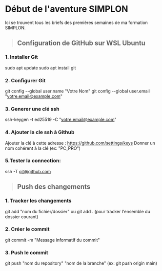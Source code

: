 # Début de l'aventure SIMPLON
Ici se trouvent tous les briefs des premières semaines de ma formation SIMPLON.

> ## Configuration de GitHub sur WSL Ubuntu
### 1. Installer Git
sudo apt update
sudo apt install git

### 2. Configurer Git 
git config --global user.name "Votre Nom"
git config --global user.email "votre.email@example.com"

### 3. Generer une clé ssh
ssh-keygen -t ed25519 -C "votre.email@example.com"

### 4. Ajouter la cle ssh à Github
Ajouter la clé à cette adresse : https://github.com/settings/keys
Donner un nom cohérent à la clé (ex: "PC_PRO")

### 5.Tester la connection:
ssh -T git@github.com

> ## Push des changements
### 1. Tracker les changements
git add "nom du fichier/dossier"
ou
git add . (pour tracker l'ensemble du dossier courant)

### 2. Créer le commit
git commit -m "Message informatif du commit"

### 3. Push le commit
git push "nom du repository" "nom de la branche"
(ex: git push origin main)